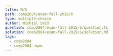 ```yaml
---
title: N/A
path: comp2804/exam-fall-2015/6
type: multiple-choice
author: Michiel Smid
question: comp2804/exam-fall-2015/6/question.ts
solution: comp2804/exam-fall-2015/6/solution.md
tags:
  - comp2804
  - comp2804-exam
---
```

